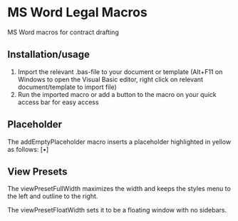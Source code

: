 # MS Word Legal Macros
MS Word macros for contract drafting

## Installation/usage
1. Import the relevant .bas-file to your document or template (Alt+F11 on Windows to open the Visual Basic editor, right click on relevant document/template to import file)
2. Run the imported macro or add a button to the macro on your quick access bar for easy access

## Placeholder
The addEmptyPlaceholder macro inserts a placeholder highlighted in yellow as follows: [•]

## View Presets
The viewPresetFullWidth maximizes the width and keeps the styles menu to the left and outline to the right.

The viewPresetFloatWidth sets it to be a floating window with no sidebars.
